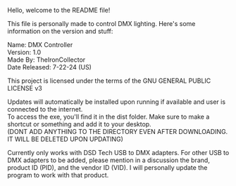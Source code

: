 Hello, welcome to the README file!

This file is personally made to control DMX lighting. Here's some information on the version and stuff:

Name: DMX Controller    
Version: 1.0    
Made By: TheIronCollector    
Date Released: 7-22-24 (US)    

This project is licensed under the terms of the GNU GENERAL PUBLIC LICENSE v3

Updates will automatically be installed upon running if available and user is connected to the internet.    
To access the exe, you'll find it in the dist folder. Make sure to make a shortcut or something and add it to your desktop.    
(DONT ADD ANYTHING TO THE DIRECTORY EVEN AFTER DOWNLOADING. IT WILL BE DELETED UPON UPDATING)

Currently only works with DSD Tech USB to DMX adapters. For other USB to DMX adapters to be added, please mention in a discussion the brand, product ID (PID), and the vendor ID (VID). I will personally update the program to work with that product.
